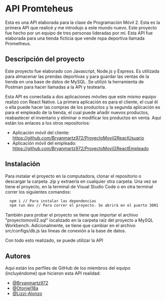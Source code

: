 
# API Promteheus
Esta es una API elaborada para la clase de Programación Móvil 2. Esta es la primera API que realicé y me introdujo a este mundo nuevo. Este proyecto fue hecho por un equipo de tres personas lideradas por mí. 
Esta API fue elaborada para una tienda ficticia que vende ropa deportiva llamada Prometheus.

## Descripción del proyecto
Este proyecto fue elaborado con Javascript, Node.js y Express. Es utilizada para almacenar las prendas deportivas y para guardar las ventas de la tienda en una base de datos de MySQL. Se utilizó la herramienta de Postman para hacer llamadas a la API y testearla. 


Esta API es conectada a dos aplicaciones móviles que este mismo equipo realizó con React Native. La primera aplicación es para el cliente, el cual él o ella puede hacer las compras de los productos y la segunda aplicación es para el empleado de la tienda, el cual puede añadir nuevos productos, reabastecer el inventario y eliminar o modificar los productos en venta. Aquí están los enlaces a los otros repositorios:
- Aplicación móvil del cliente: https://github.com/Bryanmartz972/ProyectoMovil2ReactUsuario
- Aplicación móvil del empleado: https://github.com/Bryanmartz972/ProyectoMovil2ReactEmpleado   


## Instalación
Para instalar el proyecto en la computadora, clonar el repositorio o descargar la carpeta .zip y extraerla en cualquier otra carpeta.
Una vez se tiene el proyecto, en la terminal de Visual Studio Code o en otra terminal correr los siguientes comandos:

```bash
  npm i // Para instalar las dependencias
  npm run dev // Para correr el proyecto. Se abrirá en el puerto 3001

```

También para probar el proyecto se tiene que importar el archivo "proyectomovil2.sql" localizado en la carpeta raíz del proyecto a MySQL Workbench. Adicionalmente, se tiene que cambiar en el archivo src/configs/db.js las líneas de conexión a la base de datos. 

Con todo esto realizado, se puede utilizar la API
    
## Autores
Aquí están los perfiles de GitHub de los miembros del equipo (incluyéndome) que hicieron esta API realidad:

- [@Bryanmartz972](https://github.com/Bryanmartz972) 
- [@Otoniel18a](https://github.com/Otoniel18a)
- [@Lizzi-Alonzo](https://github.com/Lizzi-Alonzo)
